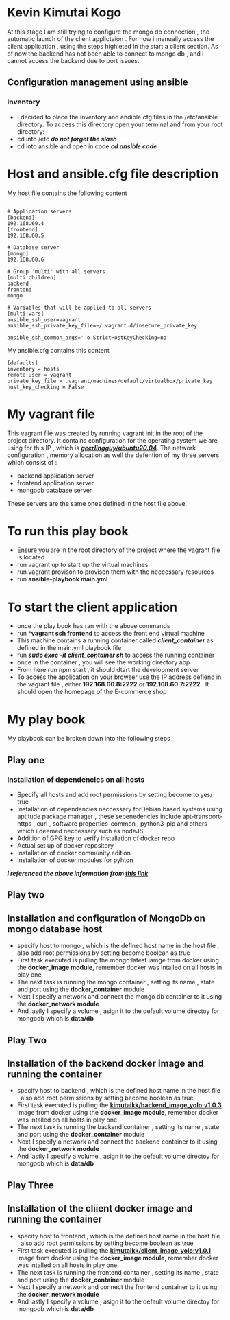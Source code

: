 # Kevin Kimutai Kogo

At this stage I am still trying to configure the mongo db connection , the automatic launch of the client applictaion .
For now i manually access the client application , using the steps highleted in the start a client section.
As of now the backend has not been able to connect to mongo db , and i cannot access the backend due to port issues.
## Configuration management using ansible 
### Inventory
- I decided to place the inventory and andible.cfg files in the /etc/ansible directory. To access this directory open your terminal and from your root directory: 
- cd into /etc ***do not forget the slash*** 
- cd into ansible and open in code  ***cd ansible code .***

# Host and ansible.cfg file description 

My host file contains the following content 

``` 

# Application servers
[backend]
192.168.60.4
[frontend]
192.168.60.5

# Database server
[mongo]
192.168.60.6

# Group 'multi' with all servers
[multi:children]
backend
frontend
mongo

# Variables that will be applied to all servers
[multi:vars]
ansible_ssh_user=vagrant
ansible_ssh_private_key_file=~/.vagrant.d/insecure_private_key  

ansible_ssh_common_args='-o StrictHostKeyChecking=no'

```

My ansible.cfg contains this content
```
[defaults]
inventory = hosts
remote_user = vagrant
private_key_file = .vagrant/machines/default/virtualbox/private_key
host_key_checking = False
```

# My vagrant file 
This vagrant file was created by running vagrant init in the root of the project directory. It contains configuration for the operating system we are using for this IP , which is [***geerlingguy/ubuntu20.04***](https://app.vagrantup.com/geerlingguy/boxes/ubuntu2004).
The network configuration , memory allocation as well the defention of my three servers which consist of :
- backend application server 
- frontend application server 
- mongodb database server 

These servers are the same ones defined in the host file above.


# To run this play book 
- Ensure you are in the root directory of the  project where the vagrant file is located 
- run vagrant up to start up the virtual machines 
- run vagrant provison to provison them with the neccessary resources 
- run __ansible-playbook main.yml__

# To start the client application 
- once the play book has ran with the above commands 
- run ***vagrant ssh frontend** to access the front end virtual machine 
- This machine contains a running container called ***client_container*** as defined in the main.yml playbook file
- run ***sudo exec -it client_container sh*** to access the running container
- once in the container , you will see the working directory app 
- From here run npm start , it should dtart the development server 
- To access the application on your browser use the IP address defiend in the vagrant file , either **192.168.60.8:2222** or **192.168.60.7:2222** . It should open the homepage of the E-commerce shop
# My play book 
My playbook can be broken down into the following steps 

## Play one
### Installation of dependencies on all hosts
- Specify all hosts and add root permissions by setting become to yes/ true
- Installation of dependencies neccessary forDebian based systems using aptitude package manager , these sepenedencies include apt-transport-https , curl , software properties-common , python3-pip and others which i deemed neccessary such as nodeJS. 
- Addition of GPG key to verify installation of docker repo 
- Actual set up of docker repository
- Installation of docker community edition
- installation of docker modules for pyhton 

***I referenced the above information from [this link](https://www.digitalocean.com/community/tutorials/how-to-use-ansible-to-install-and-set-up-docker-on-ubuntu-20-04#step-1-preparing-your-playbook)***

## Play two 
## Installation and configuration of MongoDb on mongo database host

- specify host to mongo , which is the defined host name in the host file , also add root permissions by setting become boolean as true
- First task executed is pulling the mongo:latest iamge from docker  using the __docker_image module__, remember docker was intalled on all hosts in play one 
- The next task is running the mongo container , setting its name , state and port using the __docker_container__ module 
- Next I specify a network and connect the mongo db container to it using the __docker_network module__
- And lastly I specify a volume , asign it to the  default volume directoy for mongodb which is **data/db** 


## Play Two 
## Installation of the backend docker image and running the container

- specify host to backend , which is the defined host name in the host file , also add root permissions by setting become boolean as true
- First task executed is pulling the [__kimutaikk/backend_image_yolo:v1.0.3__](https://hub.docker.com/repository/docker/kimutaikk/backend_image_yolo) image from docker  using the __docker_image module__, remember docker was intalled on all hosts in play one 
- The next task is running the backend container , setting its name , state and port using the __docker_container__ module 
- Next I specify a network and connect the backend container to it using the __docker_network module__
- And lastly I specify a volume , asign it to the  default volume directoy for mongodb which is **data/db** 

## Play Three
## Installation of the cliient docker image and running the container

- specify host to frontend , which is the defined host name in the host file , also add root permissions by setting become boolean as true
- First task executed is pulling the [__kimutaikk/client_image_yolo:v1.0.1__](https://hub.docker.com/repository/docker/kimutaikk/client_image_yolo) image from docker  using the __docker_image module__, remember docker was intalled on all hosts in play one 
- The next task is running the frontend container , setting its name , state and port using the __docker_container__ module 
- Next I specify a network and connect the frontend container to it using the __docker_network module__
- And lastly I specify a volume , asign it to the  default volume directoy for mongodb which is **data/db** 
